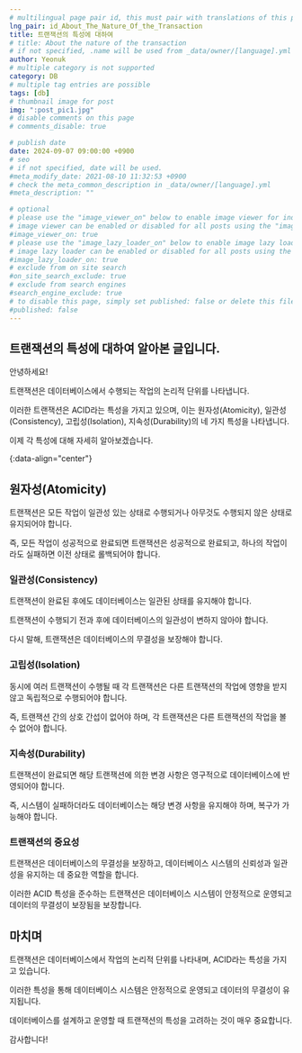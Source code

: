 ```yaml
---
# multilingual page pair id, this must pair with translations of this page. (This name must be unique)
lng_pair: id_About_The_Nature_Of_the_Transaction
title: 트랜잭션의 특성에 대하여
# title: About the nature of the transaction
# if not specified, .name will be used from _data/owner/[language].yml
author: Yeonuk
# multiple category is not supported
category: DB
# multiple tag entries are possible
tags: [db]
# thumbnail image for post
img: ":post_pic1.jpg"
# disable comments on this page
# comments_disable: true

# publish date
date: 2024-09-07 09:00:00 +0900
# seo
# if not specified, date will be used.
#meta_modify_date: 2021-08-10 11:32:53 +0900
# check the meta_common_description in _data/owner/[language].yml
#meta_description: ""

# optional
# please use the "image_viewer_on" below to enable image viewer for individual pages or posts (_posts/ or [language]/_posts folders).
# image viewer can be enabled or disabled for all posts using the "image_viewer_posts: true" setting in _data/conf/main.yml.
#image_viewer_on: true
# please use the "image_lazy_loader_on" below to enable image lazy loader for individual pages or posts (_posts/ or [language]/_posts folders).
# image lazy loader can be enabled or disabled for all posts using the "image_lazy_loader_posts: true" setting in _data/conf/main.yml.
#image_lazy_loader_on: true
# exclude from on site search
#on_site_search_exclude: true
# exclude from search engines
#search_engine_exclude: true
# to disable this page, simply set published: false or delete this file
#published: false
---
```


<!-- outline-start -->

## 트랜잭션의 특성에 대하여 알아본 글입니다.

안녕하세요!

트랜잭션은 데이터베이스에서 수행되는 작업의 논리적 단위를 나타냅니다.

이러한 트랜잭션은 ACID라는 특성을 가지고 있으며, 이는 원자성(Atomicity), 일관성(Consistency), 고립성(Isolation), 지속성(Durability)의 네 가지 특성을 나타냅니다.

이제 각 특성에 대해 자세히 알아보겠습니다.

{:data-align="center"}

<!-- outline-end -->

## 원자성(Atomicity)

트랜잭션은 모든 작업이 일관성 있는 상태로 수행되거나 아무것도 수행되지 않은 상태로 유지되어야 합니다.

즉, 모든 작업이 성공적으로 완료되면 트랜잭션은 성공적으로 완료되고, 하나의 작업이라도 실패하면 이전 상태로 롤백되어야 합니다.

### 일관성(Consistency)

트랜잭션이 완료된 후에도 데이터베이스는 일관된 상태를 유지해야 합니다.

트랜잭션이 수행되기 전과 후에 데이터베이스의 일관성이 변하지 않아야 합니다.

다시 말해, 트랜잭션은 데이터베이스의 무결성을 보장해야 합니다.

### 고립성(Isolation)

동시에 여러 트랜잭션이 수행될 때 각 트랜잭션은 다른 트랜잭션의 작업에 영향을 받지 않고 독립적으로 수행되어야 합니다.

즉, 트랜잭션 간의 상호 간섭이 없어야 하며, 각 트랜잭션은 다른 트랜잭션의 작업을 볼 수 없어야 합니다.

### 지속성(Durability)

트랜잭션이 완료되면 해당 트랜잭션에 의한 변경 사항은 영구적으로 데이터베이스에 반영되어야 합니다.

즉, 시스템이 실패하더라도 데이터베이스는 해당 변경 사항을 유지해야 하며, 복구가 가능해야 합니다.

### 트랜잭션의 중요성

트랜잭션은 데이터베이스의 무결성을 보장하고, 데이터베이스 시스템의 신뢰성과 일관성을 유지하는 데 중요한 역할을 합니다.

이러한 ACID 특성을 준수하는 트랜잭션은 데이터베이스 시스템이 안정적으로 운영되고 데이터의 무결성이 보장됨을 보장합니다.

## 마치며

트랜잭션은 데이터베이스에서 작업의 논리적 단위를 나타내며, ACID라는 특성을 가지고 있습니다.

이러한 특성을 통해 데이터베이스 시스템은 안정적으로 운영되고 데이터의 무결성이 유지됩니다.

데이터베이스를 설계하고 운영할 때 트랜잭션의 특성을 고려하는 것이 매우 중요합니다.

감사합니다!
